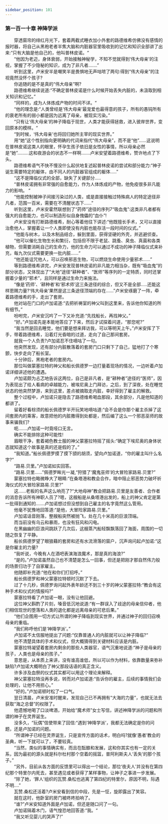 ```yaml
---
sidebar_position: 101
---
```

### 第一百一十章 神降学派  


　　穿透窗帘的绯红月光下，套着两截式睡衣加小外套的路德维希仿佛没有感情的报时器，将自己从黑袍老者半焦大脑和内脏器官里吸收到的记忆和知识全部讲了出来:“只有大脑是他自己的，他叫普林皮诺。“  
　　“他因为老迈，身体衰弱，开始接触神秘学，不知不觉就得到‘伟大母亲’的注视，掌握了不少隐秘的知识，成为了非凡者.……”  
　　听到这里，卢米安半是嘲笑半是畏惧地无声咕哝了两句:得到“伟大母亲”的注视竟然没怀个孩子?  
　　你追随的是不是真的“伟大母亲”啊?  
　　路德维希继续说道:“不确定普林皮诺是什么时候开始丢失内脏的，未汲取到相关知识和记忆。”  
　　“同样的，成为人体炼成产物的时间不详。“  
　　“他的理念是:“人类曾经是‘伟大母亲’最宠爱也最得意的孩子，所有的愚钝所有的衰老所有的弱小都是因为远离了母亲，被现实污染。”  
　　“只有让‘伟大母亲’的神子降临于现世，人类才能获得拯救，进入彼岸世界，变回原本的模样。“  
　　“到时候，‘伟大母亲’也将回归她所主宰的现实世界。”  
　　用“她”这个性别指向更明确的代词来指代“伟大母亲”，而不是“他”……这说明在普林皮诺这类人的眼里，怀孕生孩子依旧是女性的事情，所以母亲必然是“她”..…….这和夜游会的状态不一样啊.……卢米安望着路德维希，赞许地点了下头。  
　　路德维希语气不快不慢没什么起伏地复述起普林皮诺的尝试和部分能力:“神子诞生需要特定的躯体，由不同人的内脏器官组成的躯体.....”  
　　“这不是降临仪式的全部，缺失了关键部分…..  
　　“普林皮诺拥有非常强的自愈能力，作为人体炼成的产物，他免疫很多非凡能力的影响。 “  
　　“他能控制被神子间接污染过的人类，或是直接接触过特殊病人的特定途径非凡者，范围一百米，需要在不清醒状态下……”  
　　听到这里，卢米安霍然联想到了“药师”途径的序列7“吸血鬼”:这类非凡者都有强大的自愈能力，也可以制造形似自身傀儡的“血仆”!  
　　卢米安没有打断路德维希，耐心等着他往下讲述:“他既擅长手术，又可以直接治愈他人，掌握着让一个人类即使没有内脏也能存活一段时间的仪式。”  
　　“他能与树木，以及木制品结合，躲到里面，获得坚硬的外壳，并逃避侦查。  
　　“他可以催化生物生长和繁衍，包括但不限于老鼠、跳蚤、臭虫、真菌和各类植物，但需要消耗自己的生命力，他的生命力可以通过不成功的神子降临仪式来补充，每九次仪式需要更换一批内脏......“  
　　“他还能诅咒他人，可以召唤邪恶生物，可以燃烧生命使用少量邪术......”  
　　等到路德维希讲完，卢米安发现普林皮诺的非凡能力相当杂，既有“吸血鬼”的部分状态，又体现出了“大地”途径“耕种者”、“医师”等序列的一定特质，同时还掌握着少量的“邪术”，且同样是通过生命力来施法。  
　　“像是‘药师’、‘耕种者’和‘邪术师’这三条途径的综合，但又不是全部…..还能这样恩赐力量?‘伟大母亲’果然是这三条途径顶端的存在……”卢米安琢磨了一阵，牵着路德维希的手，走出了套房。  
　　他对站在门口的卢加诺道:“去把祈祷室的神父叫到这里来，告诉他你知道的所有细节。”  
　　吩咐完，卢米安沉吟了一下又补充道:“先找船长，再找神父。”  
　　“好。”卢加诺先是本能地答应了下来，然后才试探着问道，“那您呢?”  
　　“我当然是回去睡觉，他们要是想来拜访我，可以等明天上午。”卢米安挥了下手，带着路德维希，沿着灯光昏暗的过道，走向了自己那间套房。  
　　就我一个人负责?卢加诺忍不住嘀咕了一句。  
　　他突然发现，还有部分内脏散落着的套房门口只剩下了自己，猛地打了个寒颤，快步走向了船长室。  
　　十分钟后，黑袍老者的套房内。  
　　那位叫做蒙塞拉特的神父和船长佩德罗一边打量着现场的情况，一边听着卢加诺详细讲述他的遭遇。  
　　卢加诺颇为忐忑地告诉这两位，自己是非凡者，是“耕种者”途径的“医师”，因为表现出了给人看病的卓越能力，被埃尼奥上门拜访，之后，到了深夜，处在睡觉状态的他突然梦游，来到这里，差点被摘取走内脏，幸好得到了雇主的解救。  
　　整个过程中，卢加诺只是隐去了路德维希喝血那段，其余部分，凡是他知道的都讲了。  
　　留着好看棕须的船长佩德罗半开玩笑地嘀咕道:“会不会是你那个雇主杀掉了这间套房内的乘客，故意把他的内脏撒得到处都是，然后编了这么一个邪恶巫师的故事来骗我们?  
　　呃...….卢加诺一时竟哑口无言。  
　　确实不能排除这种可能性!  
　　眉眼干净，套着褐色教士服的神父蒙塞拉特摇了摇头:“确定下埃尼奥的身体状态就知道这个故事是真的还是假的了。”  
　　“我知道。”船长佩德罗摸了摸下颌的胡须，望向卢加诺道，“你的雇主叫什么名字?”  
　　“路易.贝里。”卢加诺如实回答。  
　　“路易.贝里……”佩德罗眸光一凝,“狩猎了‘魔鬼巫师’的大冒险家路易.贝里?”  
　　蒙塞拉特也略微睁大了眼睛:“在桑塔港和教会合作，暗中阻止邪恶势力破坏祈海仪式的大冒险家路易.贝里?”  
　　这...…老板的名声这么响亮了?“大地母神”教会把路易.贝里是友善者、合作者的消息告诉所有神职人员了?嗯，这艘船是从桑塔港出发的，船上的神父肯定是第一批得到通知的.……卢加诺想过但没想到自己雇主的名字竟然这么管用。  
　　他毫不犹豫地回答道:“是他，大冒险家路易.贝里。”  
　　卢加诺话音刚落，整艘船突然被抛飞，处在几十米高的巨浪顶端。  
　　而当前没有乌云和暴雨，也没有狂风和闪电。  
　　在黑幽幽的巨浪间跳跃了几次后，这艘蒸汽船轻飘飘落回了海面，周围的一切随之恢复了平静。  
　　船长佩德罗望了眼狼藉的套房和还有水流滑落的窗户，沉声询问起卢加诺:“这是你雇主的力量?  
　　“我听说，今晚有人在酒吧表演海浪魔术，那是真的海浪?”  
　　“是的。”卢加诺虽然自己也不清楚是怎么一回事，但还是把刚才那自然伟力般的场景归功于了自家雇主。  
　　他随即补充道:“他在和你们打招呼。”  
　　船长佩德罗和神父蒙塞拉特顿时沉默了下去。  
　　过了十几秒，佩德罗询问起外表年龄还不到三十岁的神父蒙塞拉特:“教会有这种手术和仪式的情报吗?”  
　　蒙塞拉特看了卢加诺一眼，没有让他回避。  
　　这位神父斟酌了片刻，嗓音低沉地说道:“有一群误入了歧途的母亲信仰者，他们相信现世的堕落和人类的退化都是远离母亲的可悲后果。”  
　　“他们企图用一切方式让所谓的神子降临到现实世界，并通过神子的回归召唤母亲的重临。  
　　“我们称呼他们是‘神降学派’。”  
　　卢加诺不太信服地提出了问题:“仅靠普通人的内脏就可以让神子降临?“  
　　他不清楚具体的手术和仪式，但大概猜得到关键材料应该是内脏。  
　　蒙塞拉特凝望着套房内剩余的那些人类器官，语气沉重地说道:“神子是母亲的孩子，人类也是母亲的孩子。”  
　　意思是，从本质上来讲，没有谁高谁低，所以可以作为材料，依靠数量来弥补缺陷?卢加诺大概明白了神父那段话语的真正含义。  
　　许多涉及血祭的仪式其实都可以用这个理论来解释。  
　　神父蒙塞拉特没再多说，转而对卢加诺道:“告诉你的雇主，后续的事情我们会处理的，让他不用担心。”  
　　“好的。”卢加诺顿时松了一口气。  
　　翌日清晨，卢米安准时醒来，发现自己已不再拥有“大海的力量”，也就无法去获取“海之总督”的权限了。  
　　他遗憾地喝了口淡啤酒，开始给“魔术师”女士写信，讲述神降学派的问题和所谓的神子在灵界诞生。  
　　没多久，“玩偶”信使带来了回信:“遇到‘神降学派’，我都无法确定是你的问题，还是卢加诺的问题。  
　　“所谓神子已经在灵界诞生，只是宣传方面的话术，明白吗?就像‘愚者’教会的圣典，听一下就可以了，不要较真。  
　　“当然，类似的事情确实有，而且在酝酿和发展，这和你其实也有一定的关系，因为最初的源头就是科尔杜村那个空着的摇篮，普阿利斯夫人‘丢失’的那个孩子。”  
　　“另外，目前从各方面的反馈里可以得出一个结论，那位‘夜夫人’并没有在第四纪那个特里尔内死去，甚至遇见或者获得了某样事物，让神子之事进一步发展。  
　　“除了她，‘罪人’组织的瓦赞.桑松也逃离了第四纪的特里尔，原因不明，际遇不明.…”  
　　瓦赞.桑松还活着?卢米安看到信的中段，先是一怔，旋即露出了笑容。  
　　就在这时，他卧室的房门被咚咚拍响了。  
　　“谁?”卢米安知道外面是卢加诺，但还是随口问了一句。  
　　卢加诺隔着木门，语气惶恐地回答道:“我。“  
　　“我又听见婴儿的哭声了!”  
